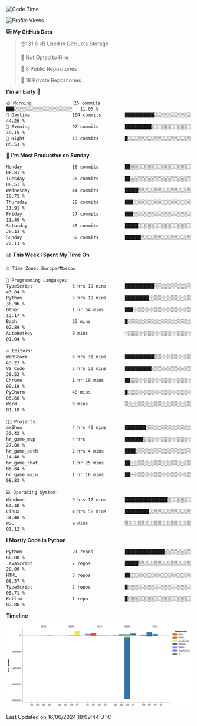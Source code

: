 <!--START_SECTION:waka-->
![Code Time](http://img.shields.io/badge/Code%20Time-371%20hrs%2012%20mins-blue)

![Profile Views](http://img.shields.io/badge/Profile%20Views-2-blue)

**🐱 My GitHub Data** 

> 📦 31.8 kB Used in GitHub's Storage 
 > 
> 🚫 Not Opted to Hire
 > 
> 📜 8 Public Repositories 
 > 
> 🔑 18 Private Repositories 
 > 
**I'm an Early 🐤** 

```text
🌞 Morning                26 commits          ███░░░░░░░░░░░░░░░░░░░░░░   11.06 % 
🌆 Daytime                104 commits         ███████████░░░░░░░░░░░░░░   44.26 % 
🌃 Evening                92 commits          ██████████░░░░░░░░░░░░░░░   39.15 % 
🌙 Night                  13 commits          █░░░░░░░░░░░░░░░░░░░░░░░░   05.53 % 
```
📅 **I'm Most Productive on Sunday** 

```text
Monday                   16 commits          ██░░░░░░░░░░░░░░░░░░░░░░░   06.81 % 
Tuesday                  20 commits          ██░░░░░░░░░░░░░░░░░░░░░░░   08.51 % 
Wednesday                44 commits          █████░░░░░░░░░░░░░░░░░░░░   18.72 % 
Thursday                 28 commits          ███░░░░░░░░░░░░░░░░░░░░░░   11.91 % 
Friday                   27 commits          ███░░░░░░░░░░░░░░░░░░░░░░   11.49 % 
Saturday                 48 commits          █████░░░░░░░░░░░░░░░░░░░░   20.43 % 
Sunday                   52 commits          ██████░░░░░░░░░░░░░░░░░░░   22.13 % 
```


📊 **This Week I Spent My Time On** 

```text
🕑︎ Time Zone: Europe/Moscow

💬 Programming Languages: 
TypeScript               6 hrs 19 mins       ███████████░░░░░░░░░░░░░░   43.84 % 
Python                   5 hrs 19 mins       █████████░░░░░░░░░░░░░░░░   36.96 % 
Other                    1 hr 54 mins        ███░░░░░░░░░░░░░░░░░░░░░░   13.17 % 
Bash                     25 mins             █░░░░░░░░░░░░░░░░░░░░░░░░   02.89 % 
AutoHotkey               9 mins              ░░░░░░░░░░░░░░░░░░░░░░░░░   01.04 % 

🔥 Editors: 
WebStorm                 6 hrs 31 mins       ███████████░░░░░░░░░░░░░░   45.27 % 
VS Code                  5 hrs 33 mins       ██████████░░░░░░░░░░░░░░░   38.52 % 
Chrome                   1 hr 19 mins        ██░░░░░░░░░░░░░░░░░░░░░░░   09.19 % 
PyCharm                  48 mins             █░░░░░░░░░░░░░░░░░░░░░░░░   05.66 % 
Word                     9 mins              ░░░░░░░░░░░░░░░░░░░░░░░░░   01.10 % 

🐱‍💻 Projects: 
axShow                   4 hrs 40 mins       ████████░░░░░░░░░░░░░░░░░   32.42 % 
hr_game_mvp              4 hrs               ███████░░░░░░░░░░░░░░░░░░   27.80 % 
hr_game_auth             2 hrs 4 mins        ████░░░░░░░░░░░░░░░░░░░░░   14.40 % 
hr_game_chat             1 hr 25 mins        ██░░░░░░░░░░░░░░░░░░░░░░░   09.84 % 
hr_game_main             1 hr 16 mins        ██░░░░░░░░░░░░░░░░░░░░░░░   08.83 % 

💻 Operating System: 
Windows                  9 hrs 17 mins       ████████████████░░░░░░░░░   64.40 % 
Linux                    4 hrs 58 mins       █████████░░░░░░░░░░░░░░░░   34.48 % 
WSL                      9 mins              ░░░░░░░░░░░░░░░░░░░░░░░░░   01.12 % 
```

**I Mostly Code in Python** 

```text
Python                   21 repos            ███████████████░░░░░░░░░░   60.00 % 
JavaScript               7 repos             █████░░░░░░░░░░░░░░░░░░░░   20.00 % 
HTML                     3 repos             ██░░░░░░░░░░░░░░░░░░░░░░░   08.57 % 
TypeScript               2 repos             █░░░░░░░░░░░░░░░░░░░░░░░░   05.71 % 
Kotlin                   1 repo              █░░░░░░░░░░░░░░░░░░░░░░░░   02.86 % 
```



**Timeline**

![Lines of Code chart](https://raw.githubusercontent.com/adlemx/adlemx/main/assets/bar_graph.png)


 Last Updated on 16/06/2024 18:09:44 UTC
<!--END_SECTION:waka-->
